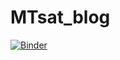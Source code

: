 # MTsat_blog

[![Binder](https://mybinder.org/badge_logo.svg)](https://mybinder.org/v2/gh/jvelazquez-reyes/MTsat_blog/main)